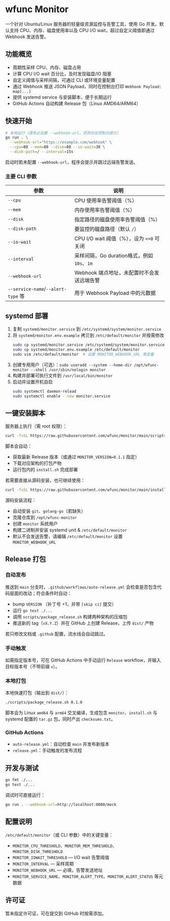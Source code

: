 # wfunc Monitor

一个针对 Ubuntu/Linux 服务器的轻量级资源监控与告警工具，使用 Go 开发。默认支持 CPU、内存、磁盘使用率以及 CPU I/O wait，超过自定义阈值即通过 Webhook 发送告警。

## 功能概览

- 周期性采样 CPU、内存、磁盘占用
- 计算 CPU I/O wait 百分比，及时发现磁盘/IO 阻塞
- 自定义阈值与采样间隔，可通过 CLI 或环境变量配置
- 通过 Webhook 推送 JSON Payload，同时在控制台打印 `Webhook Payload: map[...]`
- 提供 systemd service 与安装脚本，便于长期运行
- GitHub Actions 自动构建 Release 包（Linux AMD64/ARM64）

## 快速开始

```bash
# 本地运行（请务必设置 --webhook-url，否则仅在控制台提示）
go run . \
  --webhook-url="https://example.com/webhook" \
  --cpu=80 --mem=80 --disk=80 --io-wait=30 \
  --disk-path=/ --interval=15s
```

启动时若未配置 `--webhook-url`，程序会提示并跳过远端告警发送。

### 主要 CLI 参数

| 参数 | 说明 |
| ---- | ---- |
| `--cpu` | CPU 使用率告警阈值（%）|
| `--mem` | 内存使用率告警阈值（%）|
| `--disk` | 指定路径的磁盘使用率告警阈值（%）|
| `--disk-path` | 要监控的磁盘路径（默认 `/`）|
| `--io-wait` | CPU I/O wait 阈值（%），设为 `<=0` 可关闭 |
| `--interval` | 采样间隔，Go duration格式，例如 `10s`、`1m` |
| `--webhook-url` | Webhook 端点地址，未配置时不会发送远端告警 |
| `--service-name`/`--alert-type` 等 | 用于 Webhook Payload 中的元数据 |

## systemd 部署

1. 复制 `systemd/monitor.service` 到 `/etc/systemd/system/monitor.service`
2. 将 `systemd/monitor.env.example` 拷贝到 `/etc/default/monitor` 并按需修改
   ```bash
   sudo cp systemd/monitor.service /etc/systemd/system/monitor.service
   sudo cp systemd/monitor.env.example /etc/default/monitor
   sudo vim /etc/default/monitor  # 设置 MONITOR_WEBHOOK_URL 等变量
   ```
3. 创建专用用户（可选）：`sudo useradd --system --home-dir /opt/wfunc-monitor --shell /usr/sbin/nologin monitor`
4. 构建并部署可执行文件到 `/usr/local/bin/monitor`
5. 启动并设置开机自启
   ```bash
   sudo systemctl daemon-reload
   sudo systemctl enable --now monitor.service
   ```

## 一键安装脚本

服务器上执行（需 root 权限）：

```bash
curl -fsSL https://raw.githubusercontent.com/wfunc/monitor/main/scripts/get-monitor.sh | sudo bash
```

脚本会自动：
- 获取最新 Release 版本（或通过 `MONITOR_VERSION=0.1.1` 指定）
- 下载对应架构的打包产物
- 运行包内的 `install.sh` 完成部署

若需要直接从源码安装，也可继续使用：

```bash
curl -fsSL https://raw.githubusercontent.com/wfunc/monitor/main/install.sh | sudo bash
```

源码安装流程：
- 自动安装 `git`、`golang-go`（若缺失）
- 克隆仓库到 `/opt/wfunc-monitor`
- 创建 `monitor` 系统用户
- 构建二进制并安装 systemd unit & `/etc/default/monitor`
- 默认不会发送告警，请编辑 `/etc/default/monitor` 设置 `MONITOR_WEBHOOK_URL`

## Release 打包

### 自动发布

推送到 `main` 分支时，`.github/workflows/auto-release.yml` 会检查是否包含代码层面的改动；符合条件时自动：

- bump `VERSION` （补丁号 +1，并带 `[skip ci]` 提交）
- 运行 `go test ./...`
- 调用 `scripts/package_release.sh` 构建两种架构的压缩包
- 推送新的 tag（`vX.Y.Z`）并在 GitHub 上创建 Release，上传 `dist/` 产物

若只修改文档或 `.github` 配置，流水线会自动跳过。

### 手动触发

如需指定版本号，可在 GitHub Actions 中手动运行 `Release` workflow，并输入目标版本号（不带前缀 `v`）。

### 本地打包

本地快速打包（输出到 `dist/`）：

```bash
./scripts/package_release.sh 0.1.0
```

脚本会为 Linux `amd64` 与 `arm64` 交叉编译，生成包含 `monitor`、`install.sh` 与 systemd 配置的 `tar.gz` 包，同时产出 `checksums.txt`。

### GitHub Actions

- `auto-release.yml`：自动检查 `main` 并发布新版本
- `release.yml`：手动触发的发布流程

## 开发与测试

```bash
go fmt ./...
go test ./...
```

调试时可直接运行：

```bash
go run . --webhook-url=http://localhost:8080/mock
```

## 配置说明

`/etc/default/monitor`（或 CLI 参数）中的关键变量：

- `MONITOR_CPU_THRESHOLD`、`MONITOR_MEM_THRESHOLD`、`MONITOR_DISK_THRESHOLD`
- `MONITOR_IOWAIT_THRESHOLD` — I/O wait 告警阈值
- `MONITOR_INTERVAL` — 采样周期
- `MONITOR_WEBHOOK_URL` — 必填，告警发送地址
- `MONITOR_SERVICE_NAME`、`MONITOR_ALERT_TYPE`、`MONITOR_ALERT_STATUS` 等元数据

## 许可证

暂未指定许可证，可在提交到 GitHub 时按需添加。
